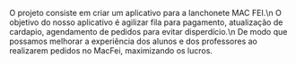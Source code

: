 O projeto consiste em criar um aplicativo para a lanchonete MAC FEI.\n
O objetivo do nosso aplicativo é agilizar fila para pagamento, atualização de cardapio, agendamento de pedidos para evitar disperdício.\n
De modo que possamos melhorar a experiência dos alunos e dos professores ao realizarem pedidos no MacFei, maximizando os lucros.
